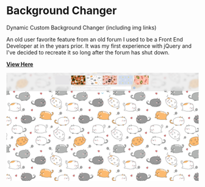 # Background Changer
Dynamic Custom Background Changer (including img links)

An old user favorite feature from an old forum I used to be a Front End Developer at in the years prior.
It was my first experience with jQuery and I've decided to recreate it so long after the forum has shut down.

[**View Here**](https://vgmichel.github.io/background-changer/index.html)

![](https://github.com/VGMichel/background-changer/blob/main/backgroundchanger_preview.png)
